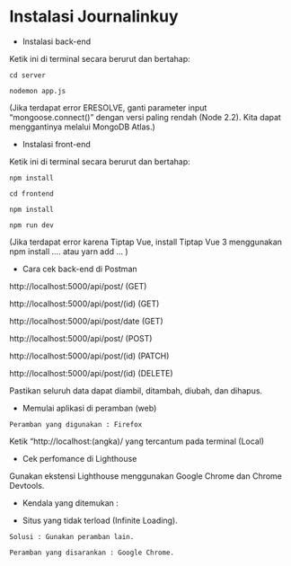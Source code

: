 # Instalasi Journalinkuy

* Instalasi back-end 

Ketik ini di terminal secara berurut dan bertahap:

```
cd server

nodemon app.js

```

(Jika terdapat error ERESOLVE, ganti parameter input “mongoose.connect()” dengan versi paling rendah (Node 2.2). Kita dapat menggantinya melalui MongoDB Atlas.)

* Instalasi front-end

Ketik ini di terminal secara berurut dan bertahap:

```
npm install

cd frontend

npm install

npm run dev
```

(Jika terdapat error karena Tiptap Vue, install Tiptap Vue 3 menggunakan npm install …. atau yarn add … )


* Cara cek back-end di Postman

http://localhost:5000/api/post/ (GET)

http://localhost:5000/api/post/(id) (GET)

http://localhost:5000/api/post/date (GET)

http://localhost:5000/api/post/ (POST)

http://localhost:5000/api/post/(id) (PATCH)

http://localhost:5000/api/post/(id) (DELETE)

Pastikan seluruh data dapat diambil, ditambah, diubah, dan dihapus.

* Memulai aplikasi di peramban (web)

```
Peramban yang digunakan : Firefox
```

Ketik “http://localhost:(angka)/ yang tercantum pada terminal (Local)

* Cek perfomance di Lighthouse

Gunakan ekstensi Lighthouse menggunakan Google Chrome dan Chrome Devtools.

* Kendala yang ditemukan :

* Situs yang tidak terload (Infinite Loading).

```
Solusi : Gunakan peramban lain.

Peramban yang disarankan : Google Chrome.
```
